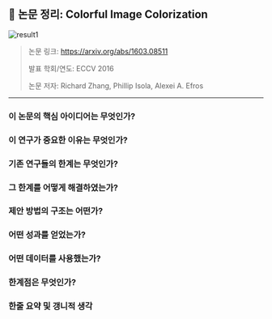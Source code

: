 ## 📄 논문 정리: Colorful Image Colorization

![result1](..assets/result1)

> 논문 링크: https://arxiv.org/abs/1603.08511
> 
> 발표 학회/연도: ECCV 2016
> 
>논문 저자: Richard Zhang, Phillip Isola, Alexei A. Efros

--------

### 이 논문의 핵심 아이디어는 무엇인가?
### 이 연구가 중요한 이유는 무엇인가?
### 기존 연구들의 한계는 무엇인가?
### 그 한계를 어떻게 해결하였는가?
### 제안 방법의 구조는 어떤가?
### 어떤 성과를 얻었는가?
### 어떤 데이터를 사용했는가?
### 한계점은 무엇인가?
### 한줄 요약 및 갱니적 생각
